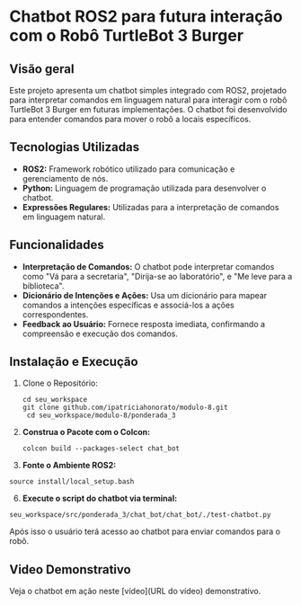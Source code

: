 # Chatbot ROS2 para futura interação com o Robô TurtleBot 3 Burger

## Visão geral

Este projeto apresenta um chatbot simples integrado com ROS2, projetado para interpretar comandos em linguagem natural para interagir com o robô TurtleBot 3 Burger em futuras implementações. O chatbot foi desenvolvido para entender comandos para mover o robô a locais específicos. 

## Tecnologias Utilizadas

 - **ROS2:** Framework robótico utilizado para comunicação e gerenciamento de nós. 
  -  **Python:** Linguagem de programação utilizada para desenvolver o chatbot. 
   - **Expressões Regulares:** Utilizadas para a interpretação de comandos em linguagem natural.

   
## Funcionalidades
 - **Interpretação de Comandos:** O chatbot pode interpretar comandos como "Vá para a secretaria", "Dirija-se ao laboratório", e "Me leve para a biblioteca".
 -  **Dicionário de Intenções e Ações:** Usa um dicionário para mapear comandos a intenções específicas e associá-los a ações correspondentes.
 - **Feedback ao Usuário:** Fornece resposta imediata, confirmando a compreensão e execução dos comandos.
##  Instalação e Execução

1. Clone o Repositório:

   ```
   cd seu_workspace
   git clone github.com/ipatriciahonorato/modulo-8.git
    cd seu_workspace/modulo-8/ponderada_3
   ```

2. **Construa o Pacote com o Colcon:**

    `colcon build --packages-select chat_bot`
   
4. **Fonte o Ambiente ROS2:**

`source install/local_setup.bash`

6. **Execute o script do chatbot via terminal:**

``seu_workspace/src/ponderada_3/chat_bot/chat_bot/./test-chatbot.py``

Após isso o usuário terá acesso ao chatbot para enviar comandos para o robô. 

## Video Demonstrativo

Veja o chatbot em ação neste [vídeo](URL do vídeo) demonstrativo.
